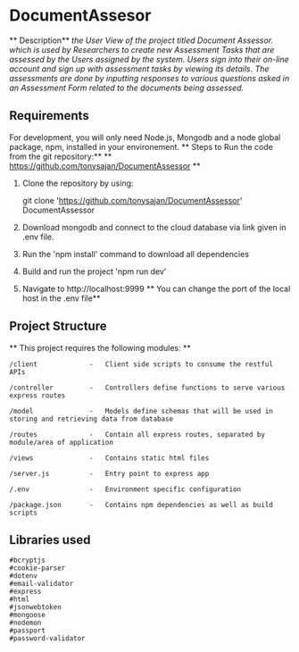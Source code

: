 # DocumentAssesor

** Description**
_the User View of the project titled Document Assessor. which is used by Researchers to create new Assessment Tasks that are assessed by the Users assigned by the system. Users sign into their on-line account and sign up with assessment tasks by viewing its details. The assessments are done by inputting responses to various questions asked in an Assessment Form related to the documents being assessed._

## Requirements

For development, you will only need Node.js, Mongodb and a node global package, npm, installed in your environement.
** Steps to Run the code from the git repository:**
** https://github.com/tonysajan/DocumentAssessor **

1. Clone the repository by using:

   git clone 'https://github.com/tonysajan/DocumentAssessor' DocumentAssessor

2. Download mongodb and connect to the cloud database via link given in .env file.
3. Run the 'npm install' command to download all dependencies
4. Build and run the project 'npm run dev'
5. Navigate to http://localhost:9999
   ** You can change the port of the local host in the .env file**

## Project Structure

** This project requires the following modules: **

    /client             -   Client side scripts to consume the restful APIs

    /controller         -   Controllers define functions to serve various express routes

    /model              -   Models define schemas that will be used in storing and retrieving data from database

    /routes             -   Contain all express routes, separated by module/area of application

    /views              -   Contains static html files

    /server.js          -   Entry point to express app

    /.env               -   Environment specific configuration

    /package.json       -   Contains npm dependencies as well as build scripts

## Libraries used

    #bcryptjs
    #cookie-parser
    #dotenv
    #email-validator
    #express
    #html
    #jsonwebtoken
    #mongoose
    #nodemon
    #passport
    #password-validator
